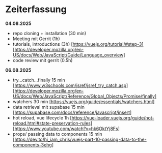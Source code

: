 # Zeiterfassung

**04.08.2025**
- repo cloning + installation (30 min)
- Meeting mit Gerrit (1h)
- tutorials, introductions (3h) [https://vuejs.org/tutorial/#step-3] [https://developer.mozilla.org/en-US/docs/Web/JavaScript/Guide/Language_overview]
- code review mit gerrit (0.5h)

**06.08.2025**
- try...catch...finally 15 min
[https://www.w3schools.com/jsref/jsref_try_catch.asp]
[https://developer.mozilla.org/en-US/docs/Web/JavaScript/Reference/Global_Objects/Promise/finally]
- watchers 30 min
[https://vuejs.org/guide/essentials/watchers.html]
- data retrieval mit supabase 15 min
[https://supabase.com/docs/reference/javascript/insert]
- hot reload, vue lifecycle 1h
[https://vue-loader.vuejs.org/guide/hot-reload.html#state-preservation-rules]
[https://www.youtube.com/watch?v=hk6OktYj8Fs]
- props/ passing data to components 15 min
[https://dev.to/hi_iam_chris/vuejs-part-10-passing-data-to-the-components-3ehg]